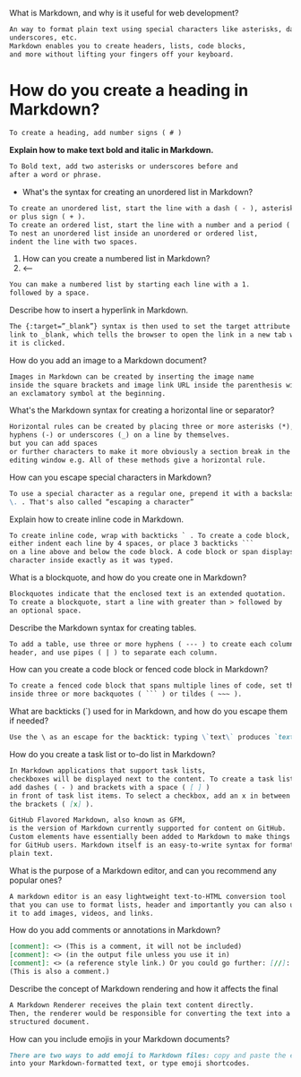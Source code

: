 What is Markdown, and why is it useful for web development?
```Markdown
An way to format plain text using special characters like asterisks, dashes, 
underscores, etc. 
Markdown enables you to create headers, lists, code blocks, 
and more without lifting your fingers off your keyboard.

```
# How do you create a heading in Markdown?
```Markdown
To create a heading, add number signs ( # ) 
```
**Explain how to make text bold and italic in Markdown.**
```Markdown
To Bold text, add two asterisks or underscores before and 
after a word or phrase.
```
+ What's the syntax for creating an unordered list in Markdown?
```Markdown
To create an unordered list, start the line with a dash ( - ), asterisk ( * ),
or plus sign ( + ).
To create an ordered list, start the line with a number and a period ( 1. ).
To nest an unordered list inside an unordered or ordered list, 
indent the line with two spaces.
```
1. How can you create a numbered list in Markdown?
1. <--
```Markdown
You can make a numbered list by starting each line with a 1. 
followed by a space.
```
Describe how to insert a hyperlink in Markdown.
```Markdown
The {:target=”_blank”} syntax is then used to set the target attribute of the 
link to _blank, which tells the browser to open the link in a new tab when 
it is clicked.
```
How do you add an image to a Markdown document?
```Markdown
Images in Markdown can be created by inserting the image name 
inside the square brackets and image link URL inside the parenthesis with 
an exclamatory symbol at the beginning.
```
What's the Markdown syntax for creating a horizontal line or separator?
```Markdown
Horizontal rules can be created by placing three or more asterisks (*), 
hyphens (-) or underscores (_) on a line by themselves. 
but you can add spaces 
or further characters to make it more obviously a section break in the text 
editing window e.g. All of these methods give a horizontal rule.
```
How can you escape special characters in Markdown?
```Markdown
To use a special character as a regular one, prepend it with a backslash: 
\. . That's also called “escaping a character”
```
Explain how to create inline code in Markdown.
```Markdown
To create inline code, wrap with backticks ` . To create a code block, 
either indent each line by 4 spaces, or place 3 backticks ``` 
on a line above and below the code block. A code block or span displays every 
character inside exactly as it was typed.
```
What is a blockquote, and how do you create one in Markdown?
```Markdown
Blockquotes indicate that the enclosed text is an extended quotation.
To create a blockquote, start a line with greater than > followed by 
an optional space.
```
Describe the Markdown syntax for creating tables.
```Markdown
To add a table, use three or more hyphens ( --- ) to create each column's 
header, and use pipes ( | ) to separate each column.
```
How can you create a code block or fenced code block in Markdown?
```Markdown
To create a fenced code block that spans multiple lines of code, set the text 
inside three or more backquotes ( ``` ) or tildes ( ~~~ ).
```
What are backticks (`) used for in Markdown, and how do you escape 
them if needed?
```Markdown
Use the \ as an escape for the backtick: typing \`text\` produces `text`
```
How do you create a task list or to-do list in Markdown?
```Markdown
In Markdown applications that support task lists,
checkboxes will be displayed next to the content. To create a task list, 
add dashes ( - ) and brackets with a space ( [ ] ) 
in front of task list items. To select a checkbox, add an x in between 
the brackets ( [x] ).
```
```Markdown
GitHub Flavored Markdown, also known as GFM, 
is the version of Markdown currently supported for content on GitHub. 
Custom elements have essentially been added to Markdown to make things easier 
for GitHub users. Markdown itself is an easy-to-write syntax for formatting 
plain text.
```
What is the purpose of a Markdown editor, and can you recommend any 
popular ones?
```Markdown
A markdown editor is an easy lightweight text-to-HTML conversion tool 
that you can use to format lists, header and importantly you can also use 
it to add images, videos, and links.
```
How do you add comments or annotations in Markdown?
```Markdown
[comment]: <> (This is a comment, it will not be included)
[comment]: <> (in the output file unless you use it in) 
[comment]: <> (a reference style link.) Or you could go further: [//]: <> 
(This is also a comment.)
```
Describe the concept of Markdown rendering and how it affects the final 
```Markdown
A Markdown Renderer receives the plain text content directly. 
Then, the renderer would be responsible for converting the text into a 
structured document.
```
How can you include emojis in your Markdown documents?
```Markdown
There are two ways to add emoji to Markdown files: copy and paste the emoji 
into your Markdown-formatted text, or type emoji shortcodes.
```